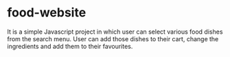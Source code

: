 # food-website

It is a simple Javascript project in which user can select various food dishes from the search menu.
User can add those dishes to their cart, change the ingredients and add them to their favourites.
